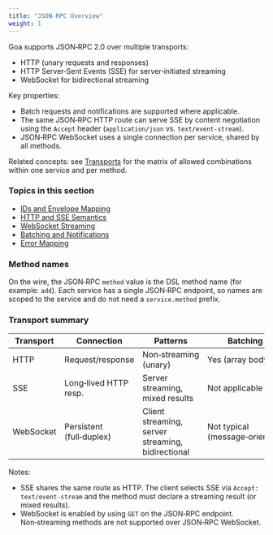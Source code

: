 ```yaml
---
title: "JSON‑RPC Overview"
weight: 1
---
```


Goa supports JSON‑RPC 2.0 over multiple transports:

- HTTP (unary requests and responses)
- HTTP Server‑Sent Events (SSE) for server‑initiated streaming
- WebSocket for bidirectional streaming

Key properties:

- Batch requests and notifications are supported where applicable.
- The same JSON‑RPC HTTP route can serve SSE by content negotiation using the
  `Accept` header (`application/json` vs. `text/event-stream`).
- JSON‑RPC WebSocket uses a single connection per service, shared by all
  methods.

Related concepts: see [Transports](../6-transports) for the matrix of allowed
combinations within one service and per method.


### Topics in this section

- [IDs and Envelope Mapping](./2-ids-and-envelope)
- [HTTP and SSE Semantics](./3-http-and-sse)
- [WebSocket Streaming](./4-websocket-streaming)
- [Batching and Notifications](./5-batching-and-notifications)
- [Error Mapping](./6-error-mapping)

### Method names

On the wire, the JSON‑RPC `method` value is the DSL method name (for example: `add`). Each service has a single JSON‑RPC endpoint, so names are scoped to the service and do not need a `service.method` prefix.

### Transport summary

| Transport | Connection            | Patterns                         | Batching            | Notifications |
|-----------|-----------------------|----------------------------------|---------------------|---------------|
| HTTP      | Request/response      | Non‑streaming (unary)            | Yes (array body)    | Client → Yes  |
| SSE       | Long‑lived HTTP resp. | Server streaming, mixed results  | Not applicable      | Server → Yes  |
| WebSocket | Persistent (full‑duplex) | Client streaming, server streaming, bidirectional | Not typical (message‑oriented) | Both directions |

Notes:

- SSE shares the same route as HTTP. The client selects SSE via `Accept: text/event-stream` and the method must declare a streaming result (or mixed results).
- WebSocket is enabled by using `GET` on the JSON‑RPC endpoint. Non‑streaming methods are not supported over JSON‑RPC WebSocket.


